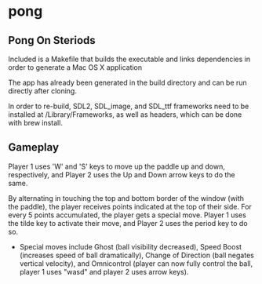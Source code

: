 # pong
## Pong On Steriods

Included is a Makefile that builds the executable and links dependencies in order to generate a Mac OS X application

The app has already been generated in the build directory and can be run directly after cloning.

In order to re-build, SDL2, SDL_image, and SDL_ttf frameworks need to be installed at /Library/Frameworks, as well as headers, which can be done with brew install.

## Gameplay

Player 1 uses 'W' and 'S' keys to move up the paddle up and down, respectively, and Player 2 uses the Up and Down arrow keys to do the same. 

By alternating in touching the top and bottom border of the window (with the paddle), the player receives points indicated at the top of their side. For every 5 points accumulated, the player gets a special move. Player 1 uses the tilde key to activate their move, and Player 2 uses the period key to do so.

- Special moves include Ghost (ball visibility decreased), Speed Boost (increases speed of ball dramatically), Change of Direction (ball negates vertical velocity), and Omnicontrol (player can now fully control the ball, player 1 uses "wasd" and player 2 uses arrow keys).
